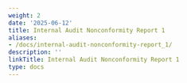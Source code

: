 ```yaml
---
weight: 2
date: '2025-06-12'
title: Internal Audit Nonconformity Report 1
aliases:
- /docs/internal-audit-nonconformity-report_1/
description: ''
linkTitle: Internal Audit Nonconformity Report 1
type: docs
---
```


